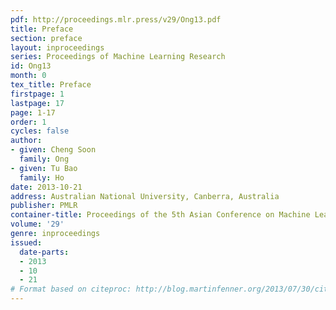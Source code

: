```yaml
---
pdf: http://proceedings.mlr.press/v29/Ong13.pdf
title: Preface
section: preface
layout: inproceedings
series: Proceedings of Machine Learning Research
id: Ong13
month: 0
tex_title: Preface
firstpage: 1
lastpage: 17
page: 1-17
order: 1
cycles: false
author:
- given: Cheng Soon
  family: Ong
- given: Tu Bao
  family: Ho
date: 2013-10-21
address: Australian National University, Canberra, Australia
publisher: PMLR
container-title: Proceedings of the 5th Asian Conference on Machine Learning
volume: '29'
genre: inproceedings
issued:
  date-parts:
  - 2013
  - 10
  - 21
# Format based on citeproc: http://blog.martinfenner.org/2013/07/30/citeproc-yaml-for-bibliographies/
---
```

